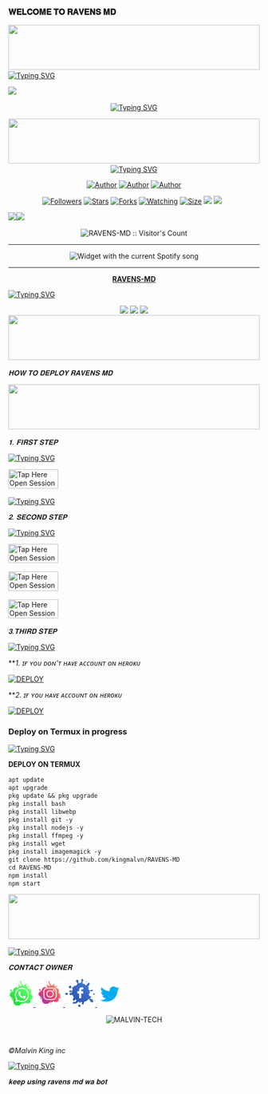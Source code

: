   ### 𝐖𝐄𝐋𝐂𝐎𝐌𝐄 𝐓𝐎 𝐑𝐀𝐕𝐄𝐍𝐒 𝐌𝐃
  
  <img src="https://i.imgur.com/dBaSKWF.gif" height="90" width="100%">

 <a href="https://github.com/DenverCoder1/readme-typing-svg">
<img src="https://readme-typing-svg.herokuapp.com?font=Rockstar-ExtraBold&color=F33A6A&lines=𝐖𝐞𝐥𝐜𝐨𝐦𝐞+𝐓𝐨+𝙆𝙄𝙉𝙂╺+𝚁𝙰𝚅𝙴𝙽𝚂+𝗕𝗢𝗧.;𝙿𝙾𝚆𝙴𝚁𝙳+𝙱𝚈:+𝐌𝐑+MALVIN+𝐓𝐄𝐀𝐌;ℂ𝕣𝕖𝕒𝕥𝕖𝕕+𝕓𝕪:+𝚖𝚊𝚕𝚟𝚒𝚗+𝚔𝚒𝚗𝚐;𝐌𝐑:+☬𝔻𝔸ℝ𝕂༒𝚁𝙰𝚅𝙴𝙽𝚂࿐;🫡𝐩𝐨𝐰𝐞𝐫𝐟𝐮𝐥;😁𝐰𝐚+𝐛𝐨𝐭🌹."alt="Typing SVG" />
 
  </a><a><img src='https://e.top4top.io/p_32048sryq1.jpg'/></a>
<p align="center">
<p align="center">
  <a href="https://git.io/typing-svg"><img src="https://readme-typing-svg.demolab.com?font=EB+Garamond&weight=800&size=28&duration=4000&pause=1000&random=false&width=435&lines=+•★⃝ RAVENS+MD★⃝•;MULTI-DEVICE+WHATSAPP+BOT;DEVELOPED+BY+MALVIN+KING;RELEASED+DATE+20%2F08%2F2024." alt="Typing SVG" />
</h1> 
<p align="center">  <img src="https://i.imgur.com/dBaSKWF.gif" height="90" width="100%">

 <a href="https://github.com/DenverCoder1/readme-typing-svg">
<img src="https://readme-typing-svg.herokuapp.com?font=Rockstar-ExtraBold&color=F33A6A&lines=Introducing+Ravens+MD╺+.;𝙿𝙾𝚆𝙴𝚁𝙳+𝙱𝚈:+𝐌𝐑+MALVIN+KING;ℂ𝕣𝕖𝕒𝕥𝕖𝕕+𝕓𝕪:+𝚖𝚊𝚕𝚟𝚒𝚗+𝚔𝚒𝚗𝚐;𝐌𝐑:+☬𝔻𝔸ℝ𝕂༒𝚁𝙰𝚅𝙴𝙽𝚂࿐;🫡𝐩𝐨𝐰𝐞𝐫𝐟𝐮𝐥;😁𝐰𝐚+fast+𝐛𝐨𝐭🌹."alt="Typing SVG" />
 </p>
<p align="center">
<a href="https://github.com/kingmalvn"><img title="Author" src="https://img.shields.io/badge/kingmalvn-black?style=for-the-badge&logo=Github"></a> <a href="https://youtube.com/@malvintech2"><img title="Author" src="https://img.shields.io/badge/YOUTUBE SUBSCRIBE-red?style=for-the-badge&logo=youtube"></a> <a href="https://wa.me/263714757857"><img title="Author" src="https://img.shields.io/badge/CHAT Me-black?style=for-the-badge&logo=whatsapp"></a>
<p/>                                                                                                                                                    <p align="center">
<a href="https://github.com/kingmalvn/followers"><img title="Followers" src="https://img.shields.io/github/followers/kingmalvn?color=red&style=flat-square"></a>
<a href="https://github.com/kingmalvn/RAVENS-MD/stargazers/"><img title="Stars" src="https://img.shields.io/github/stars/kingmalvn/RAVENS-MD?color=blue&style=flat-square"></a>
<a href="https://github.com/kingmalvn/RAVENS-MD/network/members"><img title="Forks" src="https://img.shields.io/github/forks/kingmalvn/RAVENS-MD?color=red&style=flat-square"></a>
<a href="https://github.com/kingmalvn/RAVENS-MD/watchers"><img title="Watching" src="https://img.shields.io/github/watchers/kingmalvn/RAVENS-MD?label=Watchers&color=blue&style=flat-square"></a>
<a href="https://github.com/kingmalvn/RAVENS-MD/"><img title="Size" src="https://img.shields.io/github/repo-size/kingmalvn/RAVENS-MD?style=flat-square&color=green"></a>
<a href="https://hits.seeyoufarm.com"><img src="https://hits.seeyoufarm.com/api/count/incr/badge.svg?url=https%3A%2F%2Fgithub.com%2Fkingmalvn%2FRAVENS-MD&count_bg=%2379C83D&title_bg=%23555555&icon=probot.svg&icon_color=%2300FF6D&title=hits&edge_flat=false"/></a>
<a href="https://github.com/kingmalvn/RAVENS-MDRAVENS-MD/graphs/commit-activity"><img height="20" src="https://img.shields.io/badge/Maintained%3F-yes-green.svg"></a>&nbsp;&nbsp;
</p>
<p align='center'>
    </p>
<a><img src='https://i.imgur.com/LyHic3i.gif'/></a><a><img src='https://i.imgur.com/LyHic3i.gif'/></a>
<p align="center">

</p>
<p align="center"><img src="https://profile-counter.glitch.me/{kingmalvn}/count.svg" alt="RAVENS-MD :: Visitor's Count"/></p>

---


</a>
  <div align="center">
  <img src="https://spogit.vercel.app/api?theme=dark&black=true&scan=true" alt="Widget with the current Spotify song"  />
</div>

---

<p align="center">
  <a href="https://github.com/kingmalvn/RAVENS-MD"><b>RAVENS-MD</b></a> 
 
[![Typing SVG](https://readme-typing-svg.herokuapp.com?font=Rockstar-ExtraBold&color=green&lines=☆+Support+Deployments+on...👇👇)](https://git.io/typing-svg)
</p>

<p align="center">
  <a href="https://github.com/kingmalvn/RAVENS-MD/blob/main/temp/deploy-on-vps.md"><img src="https://img.shields.io/badge/self hosting-3d1513?style=for-the-badge&logo=serverless&logoColor=FD5750"></a>
  <a href="https://dashboard.heroku.com/new?template=https://github.com/kingmalvn/RAVENS-MD/tree/main"><img src="https://img.shields.io/badge/heroku-9d7acc?style=for-the-badge&logo=heroku&logoColor=430098"></a>
  <a href="https://youtube.com/@malvintech2"><img src="https://img.shields.io/badge/CodeSpace-green?colorA=%23ff000&colorB=%23017e40&style=for-the-badge&logo=git&logoColor=white"></a>
</
    
 
 



---


<img src="https://i.imgur.com/dBaSKWF.gif" height="90" width="100%">



  *𝐇𝐎𝐖 𝐓𝐎 𝐃𝐄𝐏𝐋𝐎𝐘 𝐑𝐀𝐕𝐄𝐍𝐒 𝐌𝐃*

 
<img src="https://i.imgur.com/dBaSKWF.gif" height="90" width="100%">


  *𝟏. 𝐅𝐈𝐑𝐒𝐓 𝐒𝐓𝐄𝐏* 

[![Typing SVG](https://readme-typing-svg.herokuapp.com?font=Rockstar-ExtraBold&color=green&lines=■+Fork+RAVENS-MD+Repo)](https://git.io/typing-svg)

<a href="https://github.com/kingmalvn/RAVENS-MD/fork"><img title="Tap Here Open Session Site" src="https://img.shields.io/badge/FORK THIS REPO-h?color=black&style=for-the-badge&logo=git" width="100" height="38.45"/></a></p>

[![Typing SVG](https://readme-typing-svg.herokuapp.com?font=Rockstar-ExtraBold&color=green&lines=star✨+my+repo+if+you+like+this+bot🤖)](https://git.io/typing-svg)


   *𝟐. 𝐒𝐄𝐂𝐎𝐍𝐃 𝐒𝐓𝐄𝐏*

  


 [![Typing SVG](https://readme-typing-svg.herokuapp.com?font=Rockstar-ExtraBold&color=green&lines=GET+SESSION_ID+FOR+RAVENS-MD)](https://git.io/typing-svg)
 

<a href="https://malvin-session-0h9e.onrender.com/"><img title="Tap Here Open Session Site" src="https://img.shields.io/badge/Malvin King App-h?color=red&style=for-the-badge&logo=msi" width="100" height="38.45"/></a></p>

 

<a href="https://malvin-session-0h9e.onrender.com/qr"><img title="Tap Here Open Session Site" src="https://img.shields.io/badge/QR PAIRING CODE-h?color=blue&style=for-the-badge&logo=msi" width="100" height="38.45"/></a></p>


<a href="https://malvin-session-0h9e.onrender.com/pair"><img title="Tap Here Open Session Site" src="https://img.shields.io/badge/PAIRING CODE-h?color=green&style=for-the-badge&logo=msi" width="100" height="38.45"/></a></p>


  *𝟑.𝐓𝐇𝐈𝐑𝐃 𝐒𝐓𝐄𝐏*  
 


  [![Typing SVG](https://readme-typing-svg.herokuapp.com?font=Rockstar-ExtraBold&color=green&lines=■+DEPLOY+ON+HEROKU)](https://git.io/typing-svg)

***1. ɪғ ʏᴏᴜ ᴅᴏɴ'ᴛ ʜᴀᴠᴇ ᴀᴄᴄᴏᴜɴᴛ ᴏɴ ʜᴇʀᴏᴋᴜ*

<a
      href='https://signup.heroku.com/' target="_blank"><img alt='DEPLOY' src='https://img.shields.io/badge/CREATE-purple?style=for-the-badge&logo=heroku&logoColor=blue'/></a>


***2. ɪғ ʏᴏᴜ ʜᴀᴠᴇ ᴀᴄᴄᴏᴜɴᴛ ᴏɴ ʜᴇʀᴏᴋᴜ*

<a
      href='https://dashboard.heroku.com/new?template=https://github.com/kingmalvn/RAVENS-MD/tree/main' target="_blank"><img alt='DEPLOY' src='https://img.shields.io/badge/-DEPLOY-blue?style=for-the-badge&logo=heroku&logoColor=purple'/></a>




### Deploy on Termux in progress


[![Typing SVG](https://readme-typing-svg.herokuapp.com?font=Rockstar-ExtraBold&color=blue&lines=■+■+■+■+■+in+progress+on+termux)](https://git.io/typing-svg)
 


 **DEPLOY ON TERMUX**
 ```   
apt update
apt upgrade
pkg update && pkg upgrade
pkg install bash
pkg install libwebp
pkg install git -y
pkg install nodejs -y 
pkg install ffmpeg -y 
pkg install wget
pkg install imagemagick -y
git clone https://github.com/kingmalvn/RAVENS-MD 
cd RAVENS-MD 
npm install
npm start
```

<img src="https://i.imgur.com/dBaSKWF.gif" height="90" width="100%">


[![Typing SVG](https://readme-typing-svg.herokuapp.com?font=Rockstar-ExtraBold&color=blue&lines=■+■+contact+RAVENS-MD+Owner+on😁👇)](https://git.io/typing-svg)
 
 *𝐂𝐎𝐍𝐓𝐀𝐂𝐓 𝐎𝐖𝐍𝐄𝐑*

<p>
<a href="https://Wa.me/263714757857"> <img src="https://raw.githubusercontent.com/shizothetechie/database/main/icon/WhatsApp.png" width="10%"> </a><a href="https://Instagram.com/malvinking20"> <img src="https://raw.githubusercontent.com/shizothetechie/database/main/icon/Instagram2.png" width="11%"> </a><a href="https://www.facebook.com/malvinquotes"> <img src="https://raw.githubusercontent.com/shizothetechie/database/main/icon/Facebook.png" width="12%"> </a><a href="https://twitter.com/@m_king_qts"> <img src="https://raw.githubusercontent.com/shizothetechie/database/main/icon/twitter.png" width="10%"> </a>
</p>
</p>
<p align="center"> <img src="https://komarev.com/ghpvc/?username=kingmalvn&label=Visitors%20count&color=10d9c3&style=plastic" alt="MALVIN-TECH" /> </p>
</br>
</details>

 *©Malvin King inc*

[![Typing SVG](https://readme-typing-svg.herokuapp.com?font=Rockstar-ExtraBold&color=green&lines=■+■+■+■+keep+using+RAVENS-MD)](https://git.io/typing-svg)
 




   *𝐤𝐞𝐞𝐩 𝐮𝐬𝐢𝐧𝐠 𝐫𝐚𝐯𝐞𝐧𝐬 𝐦𝐝 𝐰𝐚 𝐛𝐨𝐭*

   

